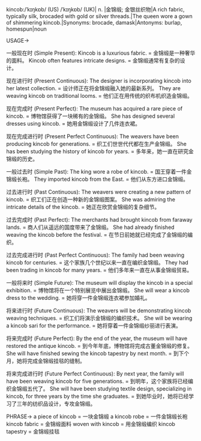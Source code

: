 kincob:/ˈkɪŋkɒb/ (US) /ˈkɪŋkɒb/ (UK)| n. |金锦缎; 金银丝织物|A rich fabric, typically silk, brocaded with gold or silver threads.|The queen wore a gown of shimmering kincob.|Synonyms: brocade, damask|Antonyms: burlap, homespun|noun

USAGE->

一般现在时 (Simple Present):
Kincob is a luxurious fabric. = 金锦缎是一种奢华的面料。
Kincob often features intricate designs. = 金锦缎通常有复杂的设计。

现在进行时 (Present Continuous):
The designer is incorporating kincob into her latest collection. = 设计师正在将金锦缎融入她的最新系列。
They are weaving kincob on traditional looms. = 他们正在用传统的织布机织造金锦缎。

现在完成时 (Present Perfect):
The museum has acquired a rare piece of kincob. = 博物馆获得了一块稀有的金锦缎。
She has designed several dresses using kincob. = 她用金锦缎设计了几件连衣裙。

现在完成进行时 (Present Perfect Continuous):
The weavers have been producing kincob for generations. = 织工们世世代代都在生产金锦缎。
She has been studying the history of kincob for years. = 多年来，她一直在研究金锦缎的历史。

一般过去时 (Simple Past):
The king wore a robe of kincob. = 国王穿着一件金锦缎长袍。
They imported kincob from the East. = 他们从东方进口金锦缎。

过去进行时 (Past Continuous):
The weavers were creating a new pattern of kincob. = 织工们正在创造一种新的金锦缎图案。
She was admiring the intricate details of the kincob. = 她正在欣赏金锦缎的复杂细节。

过去完成时 (Past Perfect):
The merchants had brought kincob from faraway lands. = 商人们从遥远的国度带来了金锦缎。
She had already finished weaving the kincob before the festival. = 在节日前她就已经完成了金锦缎的编织。

过去完成进行时 (Past Perfect Continuous):
The family had been weaving kincob for centuries. = 这个家族几个世纪以来一直在编织金锦缎。
They had been trading in kincob for many years. = 他们多年来一直在从事金锦缎贸易。

一般将来时 (Simple Future):
The museum will display the kincob in a special exhibition. = 博物馆将在一个特别展览中展出金锦缎。
She will wear a kincob dress to the wedding. = 她将穿一件金锦缎连衣裙参加婚礼。

将来进行时 (Future Continuous):
The weavers will be demonstrating kincob weaving techniques. = 织工们将演示金锦缎的编织技术。
She will be wearing a kincob sari for the performance.  = 她将穿着一件金锦缎纱丽进行表演。


将来完成时 (Future Perfect):
By the end of the year, the museum will have restored the antique kincob. = 到今年年底，博物馆将完成古董金锦缎的修复。
She will have finished sewing the kincob tapestry by next month. = 到下个月，她将完成金锦缎挂毯的缝制。

将来完成进行时 (Future Perfect Continuous):
By next year, the family will have been weaving kincob for five generations. = 到明年，这个家族将已经编织金锦缎五代了。
She will have been studying textile design, specializing in kincob, for three years by the time she graduates. = 到她毕业时，她将已经学习了三年的纺织品设计，专攻金锦缎。


PHRASE->
a piece of kincob = 一块金锦缎
a kincob robe = 一件金锦缎长袍
kincob fabric = 金锦缎面料
woven with kincob = 用金锦缎编织
kincob tapestry = 金锦缎挂毯
